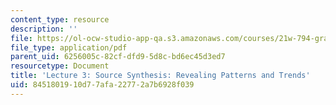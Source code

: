 ```yaml
---
content_type: resource
description: ''
file: https://ol-ocw-studio-app-qa.s3.amazonaws.com/courses/21w-794-graduate-technical-writing-workshop-january-iap-2019/8451801910d77afa22772a7b6928f039_MIT21W_794IAP19_lec3.pdf
file_type: application/pdf
parent_uid: 6256005c-82cf-dfd9-5d8c-bd6ec45d3ed7
resourcetype: Document
title: 'Lecture 3: Source Synthesis: Revealing Patterns and Trends'
uid: 84518019-10d7-7afa-2277-2a7b6928f039
---
```


